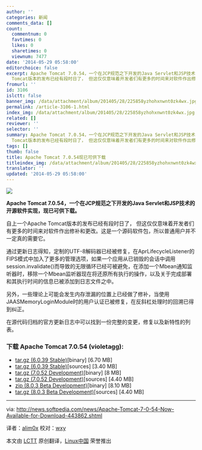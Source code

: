 ```yaml
---
author: ''
categories: 新闻
comments_data: []
count:
  commentnum: 0
  favtimes: 0
  likes: 0
  sharetimes: 0
  viewnum: 7477
date: '2014-05-29 05:58:00'
editorchoice: false
excerpt: Apache Tomcat 7.0.54，一个在JCP规范之下开发的Java Servlet和JSP技术的开源软件实现，现已可供下载。 自上一个Apache
  Tomcat版本的发布已经有段时日了， 但这仅仅意味着开发者们有更多的时间来对软件作出修补和更改。这是一个源码软件包，所以普通用户并不一定真的需要它。 通过更新日志得知，定制的UTF-8解码器已经被修复，在AprLifecycleListener的FIPS模式中加入了更多的管理选项，如果一个应用从已销毁的会话中调用session.invalidate()而导致的无限循环已经可被避免，在添加一个Mbean通知监听器时，移除一个Mbean监听器现在将还原
fromurl: ''
id: 3106
islctt: false
banner_img: /data/attachment/album/201405/28/225858yzhohxnwnt0zk4wx.jpg
permalink: /article-3106-1.html
index_img: /data/attachment/album/201405/28/225858yzhohxnwnt0zk4wx.jpg
related: []
reviewer: ''
selector: ''
summary: Apache Tomcat 7.0.54，一个在JCP规范之下开发的Java Servlet和JSP技术的开源软件实现，现已可供下载。 自上一个Apache
  Tomcat版本的发布已经有段时日了， 但这仅仅意味着开发者们有更多的时间来对软件作出修补和更改。这是一个源码软件包，所以普通用户并不一定真的需要它。 通过更新日志得知，定制的UTF-8解码器已经被修复，在AprLifecycleListener的FIPS模式中加入了更多的管理选项，如果一个应用从已销毁的会话中调用session.invalidate()而导致的无限循环已经可被避免，在添加一个Mbean通知监听器时，移除一个Mbean监听器现在将还原
tags: []
thumb: false
title: Apache Tomcat 7.0.54现已可供下载
titleindex_img: /data/attachment/album/201405/28/225858yzhohxnwnt0zk4wx.jpg
translator: ''
updated: '2014-05-29 05:58:00'
---
```


![](/data/attachment/album/201405/28/225858yzhohxnwnt0zk4wx.jpg)


**Apache Tomcat 7.0.54，一个在JCP规范之下开发的Java Servlet和JSP技术的开源软件实现，现已可供下载。**


自上一个Apache Tomcat版本的发布已经有段时日了， 但这仅仅意味着开发者们有更多的时间来对软件作出修补和更改。这是一个源码软件包，所以普通用户并不一定真的需要它。


通过更新日志得知，定制的UTF-8解码器已经被修复，在AprLifecycleListener的FIPS模式中加入了更多的管理选项，如果一个应用从已销毁的会话中调用session.invalidate()而导致的无限循环已经可被避免，在添加一个Mbean通知监听器时，移除一个Mbean监听器现在将还原所有执行的操作，以及关于完成部署和其执行时间的信息已被添加到日志文件之中。


另外，一些理论上可能会发生内存泄漏的位置上已经做了修补，当使用JAASMemoryLoginModule时的用户认证已被修复，在反斜杠处理时的回溯已得到纠正。


在源代码归档的官方更新日志中可以找到一份完整的变更，修复以及新特性的列表。


### 下载 Apache Tomcat 7.0.54 (violetagg):


* [tar.gz (6.0.39 Stable)](http://mirrors.hostingromania.ro/apache.org/tomcat/tomcat-6/v6.0.39/bin/apache-tomcat-6.0.39.tar.gz)[binary] [6.70 MB]
* [tar.gz (6.0.39 Stable)](http://mirrors.hostingromania.ro/apache.org/tomcat/tomcat-6/v6.0.39/src/apache-tomcat-6.0.39-src.tar.gz)[sources] [3.40 MB]
* [tar.gz (7.0.52 Development)](http://www.apache.org/dist/tomcat/tomcat-7/v7.0.52/bin/apache-tomcat-7.0.52.tar.gz)[binary] [8 MB]
* [tar.gz (7.0.52 Development)](http://www.apache.org/dist/tomcat/tomcat-7/v7.0.52/src/apache-tomcat-7.0.52-src.tar.gz)[sources] [4.40 MB]
* [zip (8.0.3 Beta Development)](http://mirrors.hostingromania.ro/apache.org/tomcat/tomcat-8/v8.0.3/bin/apache-tomcat-8.0.3.tar.gz)[binary] [8.10 MB]
* [tar.gz (8.0.3 Beta Development)](http://mirrors.hostingromania.ro/apache.org/tomcat/tomcat-8/v8.0.3/src/apache-tomcat-8.0.3-src.tar.gz)[sources] [4.40 MB]




---


via: <http://news.softpedia.com/news/Apache-Tomcat-7-0-54-Now-Available-for-Download-443862.shtml>


译者：[alim0x](https://github.com/alim0x) 校对：[wxy](https://github.com/wxy)


本文由 [LCTT](https://github.com/LCTT/TranslateProject) 原创翻译，[Linux中国](http://linux.cn/) 荣誉推出